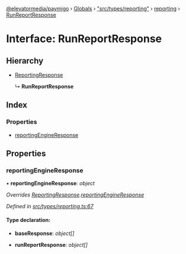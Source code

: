 [@elevatormedia/paymigo](../README.md) › [Globals](../globals.md) › ["src/types/reporting"](../modules/_src_types_reporting_.md) › [reporting](../modules/_src_types_reporting_.reporting.md) › [RunReportResponse](_src_types_reporting_.reporting.runreportresponse.md)

# Interface: RunReportResponse

## Hierarchy

-   [ReportingResponse](_src_types_reporting_.reporting.reportingresponse.md)

    ↳ **RunReportResponse**

## Index

### Properties

-   [reportingEngineResponse](_src_types_reporting_.reporting.runreportresponse.md#reportingengineresponse)

## Properties

### reportingEngineResponse

• **reportingEngineResponse**: _object_

_Overrides [ReportingResponse](_src_types_reporting_.reporting.reportingresponse.md).[reportingEngineResponse](_src_types_reporting_.reporting.reportingresponse.md#reportingengineresponse)_

_Defined in [src/types/reporting.ts:67](https://github.com/ELEVATORmedia/paymigo/blob/32caaa6/src/types/reporting.ts#L67)_

#### Type declaration:

-   **baseResponse**: _object[]_

-   **runReportResponse**: _object[]_
